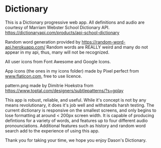 # Dictionary
This is a Dictionary progressive web app. All definitions and audio are courtesy of Marriam Webster School Dictionary API.
https://dictionaryapi.com/products/api-school-dictionary

Random word generation provided by https://random-word-api.herokuapp.com/
Random words are REALLY weird and many do not appear in my api,
thus, many will not be recognized.

All user icons from Font Awesome and Google Icons.

App icons (the ones in my icons folder) made by Pixel perfect from www.flaticon.com, free to use licence.

pattern.png made by Dimitrie Hoekstra from https://www.toptal.com/designers/subtlepatterns/?s=gplay

This app is robust, reliable, and useful. While it's concept is not by any
means revolutionary, it does it's job well and withstands harsh testing.
The current dictionary is responsive on the smallest screens, and only begins to lose
formatting at around < 200px screen width. It is capable of producing 
defintions for a variety of words, and features up to four different audio 
pronounciations. Additional features such as history and random word search
add to the experience of using this app.

Thank you for taking your time, we hope you enjoy Dason's Dictionary.







